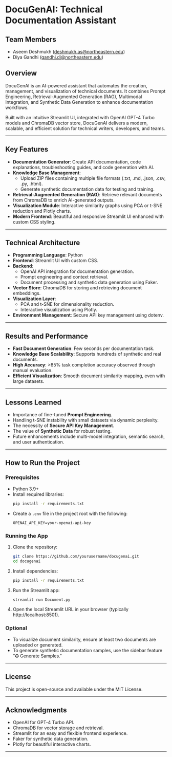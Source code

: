# DocuGenAI: Technical Documentation Assistant

## Team Members
- Aseem Deshmukh (deshmukh.as@northeastern.edu)
- Diya Gandhi (gandhi.di@northeastern.edu)

## Overview
DocuGenAI is an AI-powered assistant that automates the creation, management, and visualization of technical documents. It combines Prompt Engineering, Retrieval-Augmented Generation (RAG), Multimodal Integration, and Synthetic Data Generation to enhance documentation workflows.

Built with an intuitive Streamlit UI, integrated with OpenAI GPT-4 Turbo models and ChromaDB vector store, DocuGenAI delivers a modern, scalable, and efficient solution for technical writers, developers, and teams.

---

## Key Features
- **Documentation Generator**: Create API documentation, code explanations, troubleshooting guides, and code generation with AI.
- **Knowledge Base Management**:
  - Upload ZIP files containing multiple file formats (.txt, .md, .json, .csv, .py, .html).
  - Generate synthetic documentation data for testing and training.
- **Retrieval-Augmented Generation (RAG)**: Retrieve relevant documents from ChromaDB to enrich AI-generated outputs.
- **Visualization Module**: Interactive similarity graphs using PCA or t-SNE reduction and Plotly charts.
- **Modern Frontend**: Beautiful and responsive Streamlit UI enhanced with custom CSS styling.

---

## Technical Architecture
- **Programming Language**: Python
- **Frontend**: Streamlit UI with custom CSS.
- **Backend**:
  - OpenAI API integration for documentation generation.
  - Prompt engineering and context retrieval.
  - Document processing and synthetic data generation using Faker.
- **Vector Store**: ChromaDB for storing and retrieving document embeddings.
- **Visualization Layer**:
  - PCA and t-SNE for dimensionality reduction.
  - Interactive visualization using Plotly.
- **Environment Management**: Secure API key management using dotenv.

---

## Results and Performance
- **Fast Document Generation**: Few seconds per documentation task.
- **Knowledge Base Scalability**: Supports hundreds of synthetic and real documents.
- **High Accuracy**: >85% task completion accuracy observed through manual evaluation.
- **Efficient Visualization**: Smooth document similarity mapping, even with large datasets.

---

## Lessons Learned
- Importance of fine-tuned **Prompt Engineering**.
- Handling t-SNE instability with small datasets via dynamic perplexity.
- The necessity of **Secure API Key Management**.
- The value of **Synthetic Data** for robust testing.
- Future enhancements include multi-model integration, semantic search, and user authentication.

---

## How to Run the Project

### Prerequisites
- Python 3.9+
- Install required libraries:
  ```bash
  pip install -r requirements.txt
  ```
- Create a `.env` file in the project root with the following:
  ```env
  OPENAI_API_KEY=your-openai-api-key
  ```

### Running the App
1. Clone the repository:
   ```bash
   git clone https://github.com/yourusername/docugenai.git
   cd docugenai
   ```
2. Install dependencies:
   ```bash
   pip install -r requirements.txt
   ```
3. Run the Streamlit app:
   ```bash
   streamlit run Document.py
   ```
4. Open the local Streamlit URL in your browser (typically http://localhost:8501).

### Optional
- To visualize document similarity, ensure at least two documents are uploaded or generated.
- To generate synthetic documentation samples, use the sidebar feature "✪ Generate Samples."

---

## License
This project is open-source and available under the MIT License.

---

## Acknowledgments
- OpenAI for GPT-4 Turbo API.
- ChromaDB for vector storage and retrieval.
- Streamlit for an easy and flexible frontend experience.
- Faker for synthetic data generation.
- Plotly for beautiful interactive charts.

---


